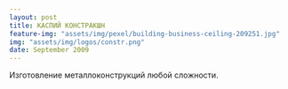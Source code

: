 ```yaml
---
layout: post
title: КАСПИЙ КОНСТРАКШН
feature-img: "assets/img/pexel/building-business-ceiling-209251.jpg"
img: "assets/img/logos/constr.png"
date: September 2009
---
```


Изготовление металлоконструкций любой сложности.
